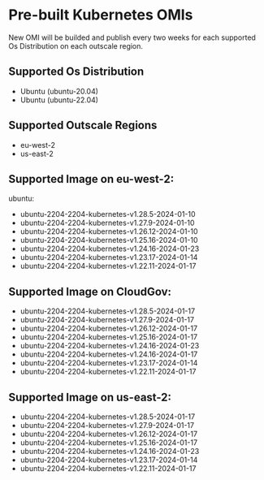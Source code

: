 # Pre-built Kubernetes OMIs

New OMI will be builded and publish every two weeks for each supported Os Distribution on each outscale region.

## Supported Os Distribution
- Ubuntu (ubuntu-20.04)
- Ubuntu (ubuntu-22.04)
## Supported Outscale Regions
- eu-west-2
- us-east-2

## Supported Image on eu-west-2:
ubuntu:
- ubuntu-2204-2204-kubernetes-v1.28.5-2024-01-10
- ubuntu-2204-2204-kubernetes-v1.27.9-2024-01-10
- ubuntu-2204-2204-kubernetes-v1.26.12-2024-01-10
- ubuntu-2204-2204-kubernetes-v1.25.16-2024-01-10
- ubuntu-2204-2204-kubernetes-v1.24.16-2024-01-23
- ubuntu-2204-2204-kubernetes-v1.23.17-2024-01-14
- ubuntu-2204-2204-kubernetes-v1.22.11-2024-01-17


## Supported Image on CloudGov:
- ubuntu-2204-2204-kubernetes-v1.28.5-2024-01-17
- ubuntu-2204-2204-kubernetes-v1.27.9-2024-01-17
- ubuntu-2204-2204-kubernetes-v1.26.12-2024-01-17
- ubuntu-2204-2204-kubernetes-v1.25.16-2024-01-17
- ubuntu-2204-2204-kubernetes-v1.24.16-2024-01-23
- ubuntu-2204-2204-kubernetes-v1.24.16-2024-01-17
- ubuntu-2204-2204-kubernetes-v1.23.17-2024-01-14
- ubuntu-2204-2204-kubernetes-v1.22.11-2024-01-17

## Supported Image on us-east-2:
- ubuntu-2204-2204-kubernetes-v1.28.5-2024-01-17
- ubuntu-2204-2204-kubernetes-v1.27.9-2024-01-17
- ubuntu-2204-2204-kubernetes-v1.26.12-2024-01-17
- ubuntu-2204-2204-kubernetes-v1.25.16-2024-01-17
- ubuntu-2204-2204-kubernetes-v1.24.16-2024-01-23
- ubuntu-2204-2204-kubernetes-v1.23.17-2024-01-14
- ubuntu-2204-2204-kubernetes-v1.22.11-2024-01-17
